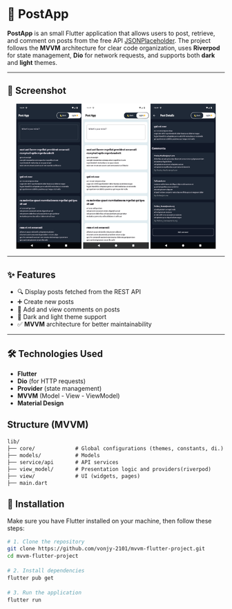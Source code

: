 # 📮 PostApp

**PostApp** is an small Flutter application that allows users to post, retrieve, and comment on posts from the free API [JSONPlaceholder](https://jsonplaceholder.typicode.com). The project follows the **MVVM** architecture for clear code organization, uses **Riverpod** for state management, **Dio** for network requests, and supports both **dark** and **light** themes.

---

## 📱 Screenshot

<p align="center">
  <img src="https://github.com/vonjy-2101/mvvm-flutter-project/blob/main/assets/screenshots/screenshot_1.png" alt="Home page (Dark mode)" width="30%" />
  <img src="https://github.com/vonjy-2101/mvvm-flutter-project/blob/main/assets/screenshots/screenshot_2.png" alt="Home page (Light mode)" width="30%" />
  <img src="https://github.com/vonjy-2101/mvvm-flutter-project/blob/main/assets/screenshots/screenshot_3.png" alt="Post comment page" width="30%" />
</p>

---

## ✨ Features

- 🔍 Display posts fetched from the REST API
- ➕ Create new posts
- 💬 Add and view comments on posts
- 🌙 Dark and light theme support
- ✅ **MVVM** architecture for better maintainability

---

## 🛠️ Technologies Used

- **Flutter**
- **Dio** (for HTTP requests)
- **Provider** (state management)
- **MVVM** (Model - View - ViewModel)
- **Material Design**

## Structure (MVVM)
```
lib/
├── core/             # Global configurations (themes, constants, di.)
├── models/           # Models
├── service/api       # API services
├── view_model/       # Presentation logic and providers(riverpod)
├── view/             # UI (widgets, pages)
├── main.dart 
```

## 🚀 Installation

Make sure you have Flutter installed on your machine, then follow these steps:

```bash
# 1. Clone the repository
git clone https://github.com/vonjy-2101/mvvm-flutter-project.git
cd mvvm-flutter-project

# 2. Install dependencies
flutter pub get

# 3. Run the application
flutter run
